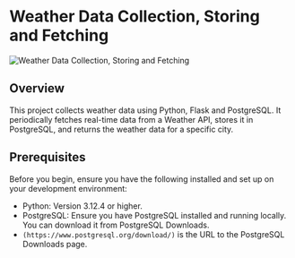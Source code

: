 # Weather Data Collection, Storing and Fetching

![Weather Data Collection, Storing and Fetching](https://img.shields.io/badge/Weather%20Data%20Collection%20and%20Analysis-Python%20%7C%20PostgreSQL%20%7C%20Kafka%20%7C%20Pandas-blue)

## Overview

This project collects weather data using Python, Flask and PostgreSQL. It periodically fetches real-time data from a Weather API, stores it in PostgreSQL, and returns the weather data for a specific city.

## Prerequisites

Before you begin, ensure you have the following installed and set up on your development environment:
- Python: Version 3.12.4 or higher.
- PostgreSQL: Ensure you have PostgreSQL installed and running locally. You can download it from PostgreSQL Downloads.
- `(https://www.postgresql.org/download/)` is the URL to the PostgreSQL Downloads page.
